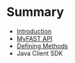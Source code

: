 # Summary

* [Introduction](README.md)
* [MyFAST API](myfast_api.md)
* [Defining Methods](defining_methods.md)
* Java Client SDK

